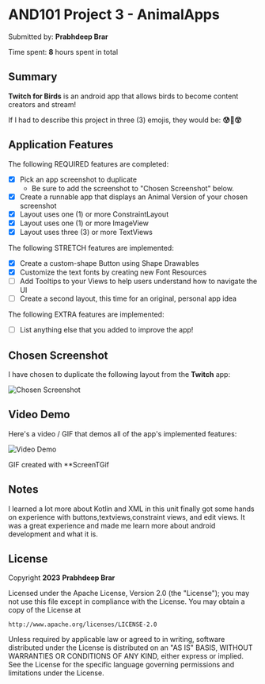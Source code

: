 <!-- (This is a comment) INSTRUCTIONS: Go through this page and fill out any **bolded** entries with their correct values.-->

# AND101 Project 3 - AnimalApps

Submitted by: **Prabhdeep Brar**

Time spent: **8** hours spent in total

## Summary

**Twitch for Birds** is an android app that allows birds to become content creators and stream!  

If I had to describe this project in three (3) emojis, they would be: **😰🧐😲**

## Application Features

<!-- (This is a comment) Please be sure to change the [ ] to [x] for any features you completed.  If a feature is not checked [x], you might miss the points for that item! -->

The following REQUIRED features are completed:

- [x] Pick an app screenshot to duplicate
  - Be sure to add the screenshot to "Chosen Screenshot" below.
- [x] Create a runnable app that displays an Animal Version of your chosen screenshot
- [x] Layout uses one (1) or more ConstraintLayout
- [x] Layout uses one (1) or more ImageView
- [x] Layout uses three (3) or more TextViews

The following STRETCH features are implemented:

- [x] Create a custom-shape Button using Shape Drawables
- [x] Customize the text fonts by creating new Font Resources
- [ ] Add Tooltips to your Views to help users understand how to navigate the UI
- [ ] Create a second layout, this time for an original, personal app idea

The following EXTRA features are implemented:

- [ ] List anything else that you added to improve the app!

## Chosen Screenshot

I have chosen to duplicate the following layout from the **Twitch** app:

<img src='https://user-images.githubusercontent.com/96799357/226083161-7f2c64d1-d746-4f4d-8141-309614532ee2.png' title='Chosen Screenshot' width='' alt='Chosen Screenshot' />


## Video Demo

Here's a video / GIF that demos all of the app's implemented features:

<img src='https://user-images.githubusercontent.com/96799357/226083278-cb816d5c-547a-4a89-858a-bb632a104e27.gif' title='Video Demo' width='' alt='Video Demo' />


GIF created with **ScreenTGif

<!-- Recommended tools:
- [Kap](https://getkap.co/) for macOS
- [ScreenToGif](https://www.screentogif.com/) for Windows
- [peek](https://github.com/phw/peek) for Linux. -->

## Notes

I learned a lot more about Kotlin and XML in this unit finally got some hands on experience with buttons,textviews,constraint views, and edit views. It was a great experience and made me learn more about android development and what it is.

## License

Copyright **2023** **Prabhdeep Brar**

Licensed under the Apache License, Version 2.0 (the "License");
you may not use this file except in compliance with the License.
You may obtain a copy of the License at

    http://www.apache.org/licenses/LICENSE-2.0

Unless required by applicable law or agreed to in writing, software
distributed under the License is distributed on an "AS IS" BASIS,
WITHOUT WARRANTIES OR CONDITIONS OF ANY KIND, either express or implied.
See the License for the specific language governing permissions and
limitations under the License.
